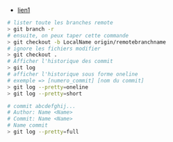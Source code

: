  - [lien1](https://guillaumebriday.fr/comment-jutilise-git-mes-astuces-et-bonnes-pratiques)

```bash
# lister toute les branches remote
> git branch -r
# ensuite, on peux taper cette commande
> git checkout -b LocalName origin/remotebranchname
# ignore les fichiers modifier 
> git checkout .
# Afficher l'historique des commit
> git log
# afficher l'historique sous forme oneline 
# exemple => [numero_commit] [nom du commit]
> git log --pretty=oneline
> git log --pretty=short

# commit abcdefghij...
# Author: Name <Name>
# Commit: Name <Name>
# Name commit
> git log --pretty=full 


```
